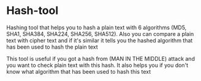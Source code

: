 # Hash-tool
Hashing tool that helps you to hash a plain text with 6 algorithms (MD5, SHA1, SHA384, SHA224, SHA256, SHA512). Also you can compare a plain text with cipher text and if it's similar it tells you the hashed algorithm that has been used to hash the plain text

This tool is useful if you got a hash from (MAN IN THE MIDDLE) attack and you want to check plain text with this hash.
It also helps you if you don't know what algorithm that has been used to hash this text
